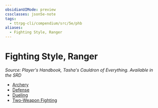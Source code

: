 ```yaml
---
obsidianUIMode: preview
cssclasses: json5e-note
tags:
  - ttrpg-cli/compendium/src/5e/phb
aliases:
  - Fighting Style, Ranger
---
```

# Fighting Style, Ranger
*Source: Player's Handbook, Tasha's Cauldron of Everything. Available in the <span title='Systems Reference Document (5.2)'>SRD</span>* 

- [Archery](3-Mechanics/CLI/optional-features/archery.md)
- [Defense](3-Mechanics/CLI/optional-features/defense.md)
- [Dueling](3-Mechanics/CLI/optional-features/dueling.md)
- [Two-Weapon Fighting](3-Mechanics/CLI/optional-features/two-weapon-fighting.md)